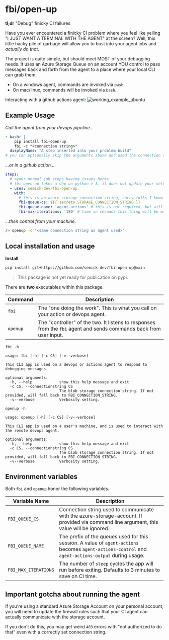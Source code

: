 # fbi/open-up

**tl;dr** "Debug" finicky CI failures

Have you ever encountered a finicky CI problem where you feel like yelling "I JUST WANT A TERMINAL WITH THE AGENT" at the screen? Well, this little hacky pile of garbage will allow you to bust into your agent jobs and _actually do that_. 

The project is quite simple, but should meet MOST of your debugging needs. It uses an Azure Storage Queue on an account YOU control to pass messages back and forth from the agent to a place where your local CLI can grab them.

- On a windows agent, commands are invoked via `pwsh`.
- On mac/linux, commands will be invoked via `bash`.

Interacting with a github actions agent:
![working_example_ubuntu](https://user-images.githubusercontent.com/479566/179447898-db6e0fb8-6b4d-4173-b187-75d96361adac.gif)


## Example Usage

_Call the agent from your devops pipeline..._
```yml
- bash: |
    pip install fbi-open-up
    fbi -c "<connection string>"
  displayName: "A step inserted into your problem build"
# you can optionally skip the arguments above and used the connection strings defined below 
```

_...or in a github action...._
```yml
steps:
  # <your normal job steps having issues here>
  # fbi-open-up takes a dep on python > 3. it does not update your selected python version though
  - uses: semick-dev/fbi-open-up
    with:
      # this is an azure storage connection string, sorry folks I know it from my dayjob.
      fbi-queue-cs: ${{ secrets.STORAGE_CONNECTION_STRING }}
      fbi-queue-name: 'agent-actions' # this is not required, but will default to `agent-actions`
      fbi-max-iterations: '180' # time in seconds this thing will be waiting for
```

_...then control from your machine._
```bash
/> openup -c "<same connection string as agent used>"
```

## Local installation and usage

**Install**

```bash
pip install git+https://github.com/semick-dev/fbi-open-up@main
```

> This package is not yet ready for publication on pypi.

There are **two** executables within this package.

| Command        | Description                                                                                                                                |
|----------------------|--------------------------------------------------------------------------------------------------------------------------------------------|
| `fbi`       | The "one doing the work". This is what you call on your action or devops agent.   |
| `openup`       | The "controller" of the two. It listens to responses from the `fbi` agent and sends commands back from user input.|

`fbi -h`
```text
usage: fbi [-h] [-c CS] [-v--verbose]

This CLI app is used on a devops or actions agent to respond to debugging messages.

optional arguments:
  -h, --help            show this help message and exit
  -c CS, --connectionstring CS
                        The blob storage connection string. If not provided, will fall back to FBI_CONNECTION_STRING.
  -v--verbose           Verbosity setting.
```

`openup -h`
```text
usage: openup [-h] [-c CS] [-v--verbose]

This CLI app is used on a user's machine, and is used to interact with the remote devops agent.

optional arguments:
  -h, --help            show this help message and exit
  -c CS, --connectionstring CS
                        The blob storage connection string. If not provided, will fall back to FBI_CONNECTION_STRING.
  -v--verbose           Verbosity setting.
```

## Environment variables

Both `fbi` and `openup` honor the following variables.

| Variable Name        | Description                                                                                                                                |
|----------------------|--------------------------------------------------------------------------------------------------------------------------------------------|
| `FBI_QUEUE_CS`       | Connection string used to communicate with the azure-storage-account. If provided via command line argument, this value will be ignored.   |
| `FBI_QUEUE_NAME`     | The prefix of the queues used for this session. A value of `agent-actions` becomes `agent-actions-control` and `agent-actions-output` during usage. |
| `FBI_MAX_ITERATIONS` | The number of `sleep` cycles the app will run before exiting. Defaults to 3 minutes to save on CI time.                                    |

## Important gotcha about running the agent

If you're using a standard Azure Storage Account on your personal account, you will need to update the firewall rules such that your CI agent can actually communicate with the storage account.

If you don't do this, you may get weird `403` errors with "not authorized to do that" even with a correctly set connection string.
